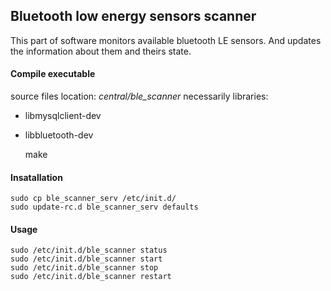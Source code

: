 ## Bluetooth low energy sensors scanner
This part of software monitors available bluetooth LE sensors.
And updates the information about them and theirs state.
#### Compile executable
source files location: *central/ble_scanner*
necessarily libraries:
- libmysqlclient-dev
- libbluetooth-dev

	make
#### Insatallation
	sudo cp ble_scanner_serv /etc/init.d/
	sudo update-rc.d ble_scanner_serv defaults
#### Usage
	sudo /etc/init.d/ble_scanner status
	sudo /etc/init.d/ble_scanner start
	sudo /etc/init.d/ble_scanner stop
	sudo /etc/init.d/ble_scanner restart
